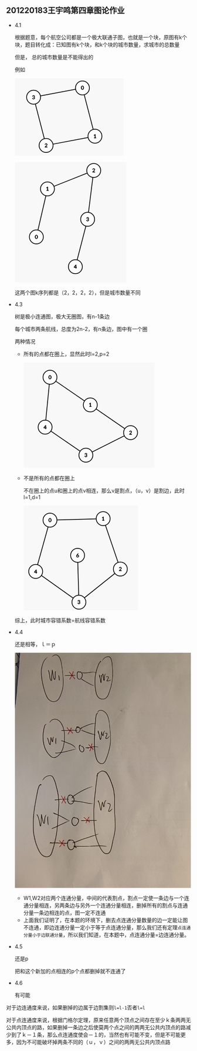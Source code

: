 ## 201220183王宇鸣第四章图论作业

- 4.1

  根据题意，每个航空公司都是一个极大联通子图，也就是一个块，原图有k个块，题目转化成：已知图有k个块，和k个块的城市数量，求城市的总数量

  但是， 总的城市数量是不能得出的

  例如

  ![image-20220319175351406](hw3.assets/image-20220319175351406.png)

  ![image-20220319175417205](hw3.assets/image-20220319175417205.png)

  这两个图k序列都是（2，2，2，2），但是城市数量不同

- 4.3

  树是极小连通图，极大无圈图，有n-1条边

  每个城市两条航线，总度为2n-2，有n条边，图中有一个圈

  两种情况

  - 所有的点都在圈上，显然此时l=2,p=2

    ![image-20220319180916614](hw3.assets/image-20220319180916614.png)

  - 不是所有的点都在圈上

    不在圈上的点u和圈上的点v相连，那么v是割点，（u，v）是割边，此时l=1,d=1

    ![image-20220319181017810](hw3.assets/image-20220319181017810.png)

  综上，此时城市容错系数=航线容错系数

- 4.4

  还是相等，ｌ＝ｐ

  ![img](hw3.assets/7AA74B9B44D5BCDC1DDE9A910132773C.jpg)

  - W1,W2对应两个连通分量，中间的代表割点，割点一定使一条边与一个连通分量相连，另两条边与另外一个连通分量相连，删掉所有的割点与连通分量一条边相连的点，图一定不连通
  - 上面我们证明了，在本题的环境下，删去点连通分量数量的边一定能让图不连通，即边连通分量一定小于等于点连通分量，那么我们还有定理`点连通分量小于边联通分量`，所以我们知道，在本题中，点连通分量=边连通分量。

- 4.5

  还是p

  把和这个新加的点相连的p个点都删掉就不连通了

- 4.6

  有可能

​		对于边连通度来说，如果删掉的边属于边割集则`l=l-1`否者`l=l`

​		对于点连通度来说，根据门格尔定理，原来任意两个顶点之间存在至少ｋ条两两无公共内顶点的路，如果删掉一条边之后使莫两个点之间的两两无公共内顶点的路减少到了ｋ－１条，那么点连通度使会－１的，当然也有可能不变，但是不可能更多，因为不可能破坏掉两条不同的（ｕ，ｖ）之间的两两无公共内顶点路
